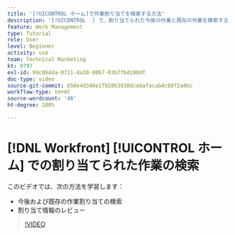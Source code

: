 ```yaml
---
title: '[!UICONTROL ホーム]で作業割り当てを検索する方法'
description: '[!UICONTROL  ] で、割り当てられた今後の作業と既存の作業を検索する方法について説明します。次に、割り当て情報をレビューします。'
feature: Work Management
type: Tutorial
role: User
level: Beginner
activity: use
team: Technical Marketing
kt: 8797
exl-id: 99c864da-0711-4a30-8067-03b7fbd198df
doc-type: video
source-git-commit: 650e4d346e1792863930dcebafacab4c88f2a8bc
workflow-type: tm+mt
source-wordcount: '46'
ht-degree: 100%

---
```


# [!DNL Workfront] [!UICONTROL ホーム] での割り当てられた作業の検索

このビデオでは、次の方法を学習します：

* 今後および既存の作業割り当ての検索
* 割り当て情報のレビュー

>[!VIDEO](https://video.tv.adobe.com/v/335098/?quality=12&learn=on)
